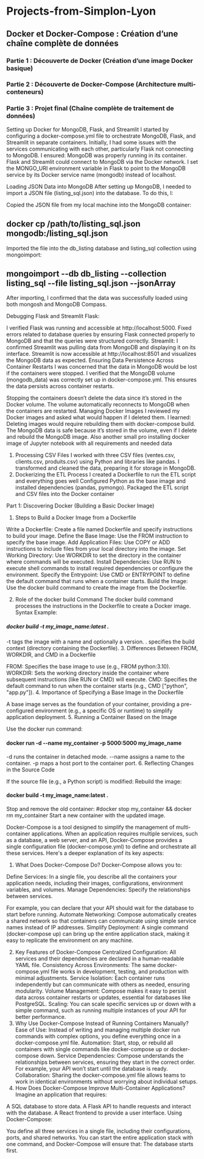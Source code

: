# Projects-from-Simplon-Lyon
## Docker et Docker-Compose : Création d’une chaîne complète de données
### Partie 1 : Découverte de Docker (Création d’une image Docker basique)
### Partie 2 : Découverte de Docker-Compose (Architecture multi-conteneurs)
### Partie 3 : Projet final (Chaîne complète de traitement de données)



Setting up Docker for MongoDB, Flask, and Streamlit
I started by configuring a docker-compose.yml file to orchestrate MongoDB, Flask, and Streamlit in separate containers. Initially, I had some issues with the services communicating with each other, particularly Flask not connecting to MongoDB.
I ensured:
MongoDB was properly running in its container.
Flask and Streamlit could connect to MongoDB via the Docker network.
I set the MONGO_URI environment variable in Flask to point to the MongoDB service by its Docker service name (mongodb) instead of localhost.


Loading JSON Data into MongoDB
After setting up MongoDB, I needed to import a JSON file (listing_sql.json) into the database. To do this, I:

Copied the JSON file from my local machine into the MongoDB container:

## docker cp /path/to/listing_sql.json mongodb:/listing_sql.json
Imported the file into the db_listing database and listing_sql collection using mongoimport:

## mongoimport --db db_listing --collection listing_sql --file listing_sql.json --jsonArray
After importing, I confirmed that the data was successfully loaded using both mongosh and MongoDB Compass.

Debugging Flask and Streamlit
Flask:

I verified Flask was running and accessible at http://localhost:5000.
Fixed errors related to database queries by ensuring Flask connected properly to MongoDB and that the queries were structured correctly.
Streamlit:
I confirmed Streamlit was pulling data from MongoDB and displaying it on its interface.
Streamlit is now accessible at http://localhost:8501 and visualizes the MongoDB data as expected.
Ensuring Data Persistence Across Container Restarts
I was concerned that the data in MongoDB would be lost if the containers were stopped. I verified that the MongoDB volume (mongodb_data) was correctly set up in docker-compose.yml. This ensures the data persists across container restarts.


Stopping the containers doesn’t delete the data since it’s stored in the Docker volume.
The volume automatically reconnects to MongoDB when the containers are restarted.
Managing Docker Images
I reviewed my Docker images and asked what would happen if I deleted them. I learned:
Deleting images would require rebuilding them with docker-compose build.
The MongoDB data is safe because it’s stored in the volume, even if I delete and rebuild the MongoDB image.
Also another small pro  installing docker image of Jupyter notebook with all requirements and needed data
1. Processing CSV Files
I worked with three CSV files (ventes.csv, clients.csv, produits.csv) using Python and libraries like pandas. I transformed and cleaned the data, preparing it for storage in MongoDB.
2. Dockerizing the ETL Process
I created a Dockerfile to run the ETL script and everything goes well
Configured Python as the base image and installed dependencies (pandas, pymongo).
Packaged the ETL script and CSV files into the Docker container



Part 1: Discovering Docker (Building a Basic Docker Image)
1. Steps to Build a Docker Image from a Dockerfile

Write a Dockerfile: Create a file named Dockerfile and specify instructions to build your image.
Define the Base Image: Use the FROM instruction to specify the base image.
Add Application Files: Use COPY or ADD instructions to include files from your local directory into the image.
Set Working Directory: Use WORKDIR to set the directory in the container where commands will be executed.
Install Dependencies: Use RUN to execute shell commands to install required dependencies or configure the environment.
Specify the Entrypoint: Use CMD or ENTRYPOINT to define the default command that runs when a container starts.
Build the Image: Use the docker build command to create the image from the Dockerfile.

2. Role of the docker build Command
The docker build command processes the instructions in the Dockerfile to create a Docker image.
Syntax Example:
##### docker build -t my_image_name:latest .
-t tags the image with a name and optionally a version.
. specifies the build context (directory containing the Dockerfile).
3. Differences Between FROM, WORKDIR, and CMD in a Dockerfile

FROM: Specifies the base image to use (e.g., FROM python:3.10).
WORKDIR: Sets the working directory inside the container where subsequent instructions (like RUN or CMD) will execute.
CMD: Specifies the default command to run when the container starts (e.g., CMD ["python", "app.py"]).
4. Importance of Specifying a Base Image in the Dockerfile

A base image serves as the foundation of your container, providing a pre-configured environment (e.g., a specific OS or runtime) to simplify application deployment.
5. Running a Container Based on the Image

Use the docker run command:
#### docker run -d --name my_container -p 5000:5000 my_image_name
-d runs the container in detached mode.
--name assigns a name to the container.
-p maps a host port to the container port.
6. Reflecting Changes in the Source Code

If the source file (e.g., a Python script) is modified:
Rebuild the image:
#### docker build -t my_image_name:latest .
Stop and remove the old container:
#docker stop my_container && docker rm my_container
Start a new container with the updated image.




Docker-Compose is a tool designed to simplify the management of multi-container applications. When an application requires multiple services, such as a database, a web server, and an API, Docker-Compose provides a single configuration file (docker-compose.yml) to define and orchestrate all these services. Here's a deeper explanation of its key aspects:

1. What Does Docker-Compose Do?
Docker-Compose allows you to:

Define Services: In a single file, you describe all the containers your application needs, including their images, configurations, environment variables, and volumes.
Manage Dependencies: Specify the relationships between services. 

For example, you can declare that your API should wait for the database to start before running.
Automate Networking: 
Compose automatically creates a shared network so that containers can communicate using simple service names instead of IP addresses.
Simplify Deployment: 
A single command (docker-compose up) can bring up the entire application stack, making it easy to replicate the environment on any machine.

2. Key Features of Docker-Compose
Centralized Configuration: All services and their dependencies are declared in a human-readable YAML file.
Consistency Across Environments:
 The same docker-compose.yml file works in development, testing, and production with minimal adjustments.
Service Isolation:
Each container runs independently but can communicate with others as needed, ensuring modularity.
Volume Management:
Compose makes it easy to persist data across container restarts or updates, essential for databases like PostgreSQL.
Scaling:
You can scale specific services up or down with a simple command, such as running multiple instances of your API for better performance.
4. Why Use Docker-Compose Instead of Running Containers Manually?
Ease of Use:
Instead of writing and managing multiple docker run commands with complex options, you define everything once in a docker-compose.yml file.
Automation: 
Start, stop, or rebuild all containers with single commands like docker-compose up or docker-compose down.
Service Dependencies:
Compose understands the relationships between services, ensuring they start in the correct order. For example, your API won’t start until the database is ready.
Collaboration: 
Sharing the docker-compose.yml file allows teams to work in identical environments without worrying about individual setups.
6. How Does Docker-Compose Improve Multi-Container Applications?
Imagine an application that requires:

A SQL database to store data.
A Flask API to handle requests and interact with the database.
A React frontend to provide a user interface.
Using Docker-Compose:

You define all three services in a single file, including their configurations, ports, and shared networks.
You can start the entire application stack with one command, and Docker-Compose will ensure that:
The database starts first.
